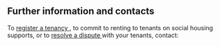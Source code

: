 ##  Further information and contacts

To [ register a tenancy ](https://www.rtb.ie/register-a-tenancy) , to commit
to renting to tenants on social housing supports, or to [ resolve a dispute
](https://www.rtb.ie/dispute-resolution) with your tenants, contact:
